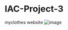 # IAC-Project-3
myclothes website
![image](https://github.com/LongTien56/IAC-Project-3/assets/94027501/244f3832-324d-476f-833a-ddd25e1b38eb)
